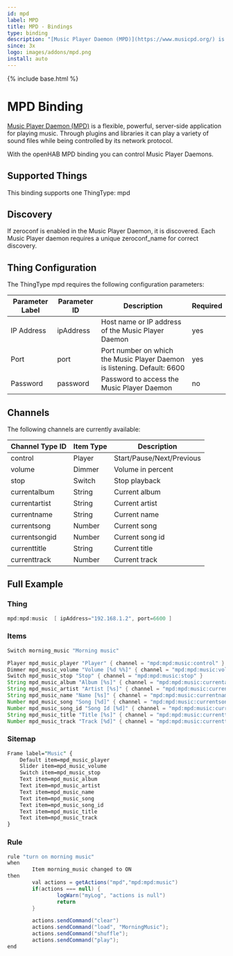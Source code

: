 ```yaml
---
id: mpd
label: MPD
title: MPD - Bindings
type: binding
description: "[Music Player Daemon (MPD)](https://www.musicpd.org/) is a flexible, powerful, server-side application for playing music. Through plugins and libraries it can play a variety of sound files while being controlled by its network protocol."
since: 3x
logo: images/addons/mpd.png
install: auto
---
```


<!-- Attention authors: Do not edit directly. Please add your changes to the appropriate source repository -->

{% include base.html %}

<AddonLogo />

# MPD Binding

[Music Player Daemon (MPD)](https://www.musicpd.org/) is a flexible, powerful, server-side application for playing music. Through plugins and libraries it can play a variety of sound files while being controlled by its network protocol.

With the openHAB MPD binding you can control Music Player Daemons.

## Supported Things

This binding supports one ThingType: mpd

## Discovery

If zeroconf is enabled in the Music Player Daemon, it is discovered. Each Music Player daemon requires a unique zeroconf_name for correct discovery.

## Thing Configuration

The ThingType mpd requires the following configuration parameters:

| Parameter Label | Parameter ID | Description                                                              | Required |
|-----------------|--------------|--------------------------------------------------------------------------|----------|
| IP Address      | ipAddress    | Host name or IP address of the Music Player Daemon                       | yes      |
| Port            | port         | Port number on which the Music Player Daemon is listening. Default: 6600 | yes      |
| Password        | password     | Password to access the Music Player Daemon                               | no       |

## Channels

The following channels are currently available:

| Channel Type ID | Item Type | Description               |
|-----------------|-----------|---------------------------|
| control         | Player    | Start/Pause/Next/Previous |
| volume          | Dimmer    | Volume in percent         |
| stop            | Switch    | Stop playback             |
| currentalbum    | String    | Current album             |
| currentartist   | String    | Current artist            |
| currentname     | String    | Current name              |
| currentsong     | Number    | Current song              |
| currentsongid   | Number    | Current song id           |
| currenttitle    | String    | Current title             |
| currenttrack    | Number    | Current track             |

## Full Example

### Thing

```java
mpd:mpd:music  [ ipAddress="192.168.1.2", port=6600 ]
```

### Items

```java
Switch morning_music "Morning music"

Player mpd_music_player "Player" { channel = "mpd:mpd:music:control" }
Dimmer mpd_music_volume "Volume [%d %%]" { channel = "mpd:mpd:music:volume" }
Switch mpd_music_stop "Stop" { channel = "mpd:mpd:music:stop" }
String mpd_music_album "Album [%s]" { channel = "mpd:mpd:music:currentalbum" }
String mpd_music_artist "Artist [%s]" { channel = "mpd:mpd:music:currentartist" }
String mpd_music_name "Name [%s]" { channel = "mpd:mpd:music:currentname" }
Number mpd_music_song "Song [%d]" { channel = "mpd:mpd:music:currentsong" }
Number mpd_music_song_id "Song Id [%d]" { channel = "mpd:mpd:music:currentsongid" }
String mpd_music_title "Title [%s]" { channel = "mpd:mpd:music:currenttitle" }
Number mpd_music_track "Track [%d]" { channel = "mpd:mpd:music:currenttrack" }
```

### Sitemap

```perl
Frame label="Music" {
    Default item=mpd_music_player
    Slider item=mpd_music_volume
    Switch item=mpd_music_stop
    Text item=mpd_music_album
    Text item=mpd_music_artist
    Text item=mpd_music_name
    Text item=mpd_music_song
    Text item=mpd_music_song_id
    Text item=mpd_music_title
    Text item=mpd_music_track
}
```

### Rule

```java
rule "turn on morning music"
when
        Item morning_music changed to ON
then
        val actions = getActions("mpd","mpd:mpd:music")
        if(actions === null) {
                logWarn("myLog", "actions is null")
                return
        }

        actions.sendCommand("clear")
        actions.sendCommand("load", "MorningMusic");
        actions.sendCommand("shuffle");
        actions.sendCommand("play");
end
```
